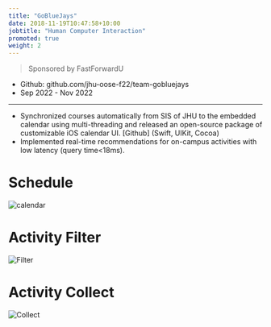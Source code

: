 ```yaml
---
title: "GoBlueJays"
date: 2018-11-19T10:47:58+10:00
jobtitle: "Human Computer Interaction"
promoted: true
weight: 2
---
```

> Sponsored by FastForwardU
- Github: github.com/jhu-oose-f22/team-gobluejays 
- Sep 2022 - Nov 2022

****

- Synchronized courses automatically from SIS of JHU to the embedded calendar using multi-threading and released an open-source package of customizable iOS calendar UI. [Github] (Swift, UIKit, Cocoa)
- Implemented real-time recommendations for on-campus activities with low latency (query time<18ms).

# Schedule
![calendar](/home/images/team/ScheduleCalendar.png)
# Activity Filter
![Filter](/home/images/team/ActivityFilter.png)
# Activity Collect
![Collect](/home/images/team/ActivityCollect.png)
